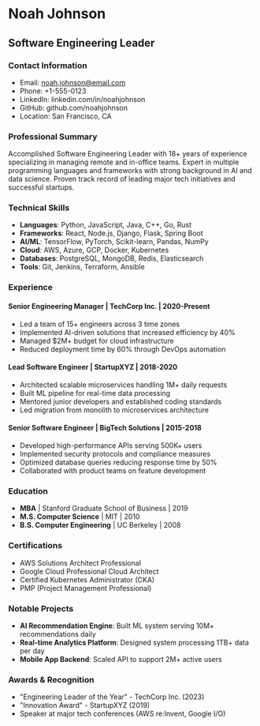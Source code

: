 
# Noah Johnson
## Software Engineering Leader

### Contact Information
- Email: noah.johnson@email.com
- Phone: +1-555-0123
- LinkedIn: linkedin.com/in/noahjohnson
- GitHub: github.com/noahjohnson
- Location: San Francisco, CA

### Professional Summary
Accomplished Software Engineering Leader with 18+ years of experience specializing in managing remote and in-office teams. Expert in multiple programming languages and frameworks with strong background in AI and data science. Proven track record of leading major tech initiatives and successful startups.

### Technical Skills
- **Languages**: Python, JavaScript, Java, C++, Go, Rust
- **Frameworks**: React, Node.js, Django, Flask, Spring Boot
- **AI/ML**: TensorFlow, PyTorch, Scikit-learn, Pandas, NumPy
- **Cloud**: AWS, Azure, GCP, Docker, Kubernetes
- **Databases**: PostgreSQL, MongoDB, Redis, Elasticsearch
- **Tools**: Git, Jenkins, Terraform, Ansible

### Experience

#### Senior Engineering Manager | TechCorp Inc. | 2020-Present
- Led a team of 15+ engineers across 3 time zones
- Implemented AI-driven solutions that increased efficiency by 40%
- Managed $2M+ budget for cloud infrastructure
- Reduced deployment time by 60% through DevOps automation

#### Lead Software Engineer | StartupXYZ | 2018-2020
- Architected scalable microservices handling 1M+ daily requests
- Built ML pipeline for real-time data processing
- Mentored junior developers and established coding standards
- Led migration from monolith to microservices architecture

#### Senior Software Engineer | BigTech Solutions | 2015-2018
- Developed high-performance APIs serving 500K+ users
- Implemented security protocols and compliance measures
- Optimized database queries reducing response time by 50%
- Collaborated with product teams on feature development

### Education
- **MBA** | Stanford Graduate School of Business | 2019
- **M.S. Computer Science** | MIT | 2010
- **B.S. Computer Engineering** | UC Berkeley | 2008

### Certifications
- AWS Solutions Architect Professional
- Google Cloud Professional Cloud Architect
- Certified Kubernetes Administrator (CKA)
- PMP (Project Management Professional)

### Notable Projects
- **AI Recommendation Engine**: Built ML system serving 10M+ recommendations daily
- **Real-time Analytics Platform**: Designed system processing 1TB+ data per day
- **Mobile App Backend**: Scaled API to support 2M+ active users

### Awards & Recognition
- "Engineering Leader of the Year" - TechCorp Inc. (2023)
- "Innovation Award" - StartupXYZ (2019)
- Speaker at major tech conferences (AWS re:Invent, Google I/O)
